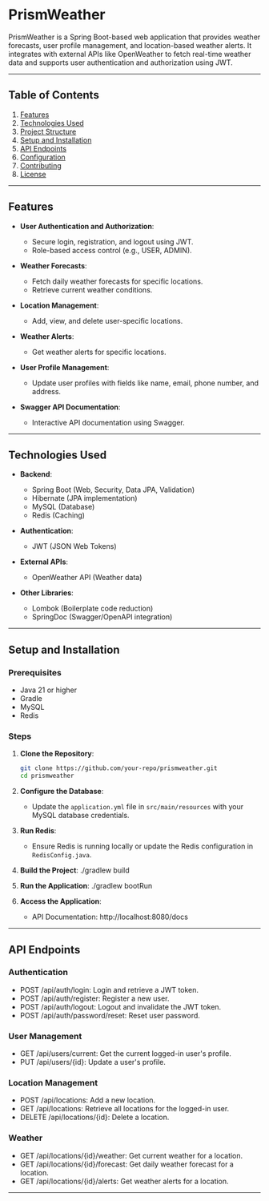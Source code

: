 # PrismWeather

PrismWeather is a Spring Boot-based web application that provides weather forecasts, user profile management, and location-based weather alerts. It integrates with external APIs like OpenWeather to fetch real-time weather data and supports user authentication and authorization using JWT.

---

## Table of Contents

1. [Features](#features)
2. [Technologies Used](#technologies-used)
3. [Project Structure](#project-structure)
4. [Setup and Installation](#setup-and-installation)
5. [API Endpoints](#api-endpoints)
6. [Configuration](#configuration)
7. [Contributing](#contributing)
8. [License](#license)

---

## Features

- **User Authentication and Authorization**:

  - Secure login, registration, and logout using JWT.
  - Role-based access control (e.g., USER, ADMIN).

- **Weather Forecasts**:

  - Fetch daily weather forecasts for specific locations.
  - Retrieve current weather conditions.

- **Location Management**:

  - Add, view, and delete user-specific locations.

- **Weather Alerts**:

  - Get weather alerts for specific locations.

- **User Profile Management**:

  - Update user profiles with fields like name, email, phone number, and address.

- **Swagger API Documentation**:
  - Interactive API documentation using Swagger.

---

## Technologies Used

- **Backend**:

  - Spring Boot (Web, Security, Data JPA, Validation)
  - Hibernate (JPA implementation)
  - MySQL (Database)
  - Redis (Caching)

- **Authentication**:

  - JWT (JSON Web Tokens)

- **External APIs**:

  - OpenWeather API (Weather data)

- **Other Libraries**:
  - Lombok (Boilerplate code reduction)
  - SpringDoc (Swagger/OpenAPI integration)

---

## Setup and Installation

### Prerequisites

- Java 21 or higher
- Gradle
- MySQL
- Redis

### Steps

1. **Clone the Repository**:

   ```bash
   git clone https://github.com/your-repo/prismweather.git
   cd prismweather
   ```

2. **Configure the Database**:

   - Update the `application.yml` file in `src/main/resources` with your MySQL database credentials.

3. **Run Redis**:

   - Ensure Redis is running locally or update the Redis configuration in `RedisConfig.java`.

4. **Build the Project**:
   ./gradlew build

5. **Run the Application**:
   ./gradlew bootRun

6. **Access the Application**:
   - API Documentation: http://localhost:8080/docs

---

## API Endpoints

### Authentication

- POST /api/auth/login: Login and retrieve a JWT token.
- POST /api/auth/register: Register a new user.
- POST /api/auth/logout: Logout and invalidate the JWT token.
- POST /api/auth/password/reset: Reset user password.

### User Management

- GET /api/users/current: Get the current logged-in user's profile.
- PUT /api/users/{id}: Update a user's profile.

### Location Management

- POST /api/locations: Add a new location.
- GET /api/locations: Retrieve all locations for the logged-in user.
- DELETE /api/locations/{id}: Delete a location.

### Weather

- GET /api/locations/{id}/weather: Get current weather for a location.
- GET /api/locations/{id}/forecast: Get daily weather forecast for a location.
- GET /api/locations/{id}/alerts: Get weather alerts for a location.

---
